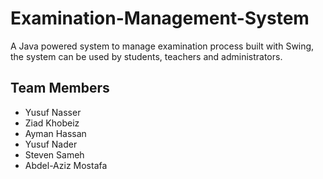 # Examination-Management-System

A Java powered system to manage examination process built with Swing, the system can be used by students, teachers and administrators.

## Team Members 
- Yusuf Nasser
- Ziad Khobeiz
- Ayman Hassan
- Yusuf Nader
- Steven Sameh
- Abdel-Aziz Mostafa
